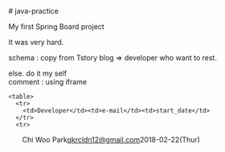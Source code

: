 <html>
  <head>
  </head>
  <body>
# java-practice

My first Spring Board project

It was very hard.

schema : copy from Tstory blog => developer who want to rest.

else. do it my self<br>
comment : using iframe

    <table>
      <tr>
        <td>Developer</td><td>e-mail</td><td>start_date</td>
      </tr>
      <tr>
        <td>Chi Woo Park</td><td>qkrcldn12@gmail.com</td><td>2018-02-22(Thur)</td>
      </tr>      
    </table>


</body>
</html>
